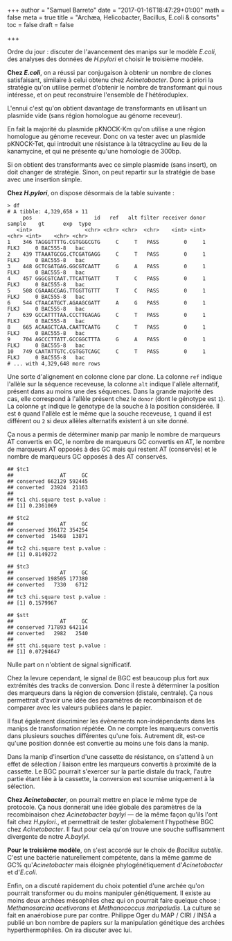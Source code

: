 +++
author = "Samuel Barreto"
date = "2017-01-16T18:47:29+01:00"
math = false
meta = true
title = "Archæa, Helicobacter, Bacillus, E.coli & consorts"
toc = false
draft = false

+++

Ordre du jour : discuter de l'avancement des manips sur le modèle _E.coli_, des
analyses des données de _H.pylori_ et choisir le troisième modèle.

<!--more-->

**Chez _E.coli_**, on a réussi par conjugaison à obtenir un nombre de clones
satisfaisant, similaire à celui obtenu chez _Acinetobacter_. Donc à priori la
stratégie qu'on utilise permet d'obtenir le nombre de transformant qui nous
intéresse, et on peut reconstruire l'ensemble de l'hétéroduplex.

L'ennui c'est qu'on obtient davantage de transformants en utilisant un plasmide
vide (sans région homologue au génome receveur).

En fait la majorité du plasmide pKNOCK-Km qu'on utilise a une région homologue
au génome receveur. Donc on va tester avec un plasmide pKNOCK-Tet, qui introduit
une résistance à la tétracycline au lieu de la kanamycine, et qui ne présente
qu'une homologie de 300bp.

Si on obtient des transformants avec ce simple plasmide (sans insert), on doit
changer de stratégie. Sinon, on peut repartir sur la stratégie de base avec une
insertion simple.

**Chez _H.pylori_**, on dispose désormais de la table suivante :

```
> df
# A tibble: 4,329,658 × 11
     pos                    id   ref   alt filter receiver donor sample    gt      exp  type
   <int>                 <chr> <chr> <chr>  <chr>    <int> <int>  <chr> <int>    <chr> <chr>
1    346 TAGGGTTTTG.CGTGGGCGTG     C     T   PASS        0     1   FLKJ     0 BAC555-8   bac
2    439 TTAAATGCGG.CTCGATGAGG     C     T   PASS        0     1   FLKJ     0 BAC555-8   bac
3    448 GCTCGATGAG.GGCGTCAATT     G     A   PASS        0     1   FLKJ     0 BAC555-8   bac
4    457 GGGCGTCAAT.TTCATTGATT     T     C   PASS        0     1   FLKJ     0 BAC555-8   bac
5    508 CGAAAGCGAG.TTGGTTGTTT     T     C   PASS        0     1   FLKJ     0 BAC555-8   bac
6    544 CTAACATGCT.AGAAGCGATT     A     G   PASS        0     1   FLKJ     0 BAC555-8   bac
7    639 GCCATTTTAA.CCCTTGAGAG     C     T   PASS        0     1   FLKJ     0 BAC555-8   bac
8    665 ACAAGCTCAA.CAATTCAATG     C     T   PASS        0     1   FLKJ     0 BAC555-8   bac
9    704 AGCCCTTATT.GCCGGCTTTA     G     A   PASS        0     1   FLKJ     0 BAC555-8   bac
10   749 CAATATTGTC.CGTGGTCAGC     C     T   PASS        0     1   FLKJ     0 BAC555-8   bac
# ... with 4,329,648 more rows
```

Une sorte d'alignement en colonne clone par clone. La colonne `ref` indique
l'allèle sur la séquence receveuse, la colonne `alt` indique l'allèle
alternatif, présent dans au moins une des séquences. Dans la grande majorité des
cas, elle correspond à l'allèle présent chez le `donor` (dont le génotype est
`1`). La colonne `gt` indique le genotype de la souche à la position considérée.
Il est `0` quand l'allèle est le même que la souche receveuse, `1` quand il est
différent ou `2` si deux allèles alternatifs existent à un site donné.

Ça nous a permis de déterminer manip par manip le nombre de marqueurs AT
convertis en GC, le nombre de marqueurs GC convertis en AT, le nombre de
marqueurs AT opposés à des GC mais qui restent AT (conservés) et le nombre de
marqueurs GC opposés à des AT conservés.

```
## $tc1
##               AT     GC
## conserved 662129 592445
## converted  23924  21163
##
## tc1 chi.square test p.value :
## [1] 0.2361069

## $tc2
##               AT     GC
## conserved 396172 354254
## converted  15468  13871
##
## tc2 chi.square test p.value :
## [1] 0.8149272

## $tc3
##               AT     GC
## conserved 198505 177380
## converted   7330   6712
##
## tc3 chi.square test p.value :
## [1] 0.1579967

## $stt
##               AT     GC
## conserved 717893 642114
## converted   2982   2540
##
## stt chi.square test p.value :
## [1] 0.07294647
```

Nulle part on n'obtient de signal significatif.

Chez la levure cependant, le signal de BGC est beaucoup plus fort aux extrémités
des tracks de conversion. Donc il reste à déterminer la position des marqueurs
dans la région de conversion (distale, centrale). Ça nous permettrait d'avoir
une idée des paramètres de recombinaison et de comparer avec les valeurs
publiées dans le papier.

Il faut également discriminer les évènements non-indépendants dans les manips de
transformation répétée. On ne compte les marqueurs convertis dans plusieurs
souches différentes qu'une fois. Autrement dit, est-ce qu'une position donnée
est convertie au moins une fois dans la manip.

Dans la manip d'insertion d'une cassette de résistance, on s'attend à un effet
de sélection / liaison entre les marqueurs convertis à proximité de la cassette.
Le BGC pourrait s'exercer sur la partie distale du track, l'autre partie étant
liée à la cassette, la conversion est soumise uniquement à la sélection.

**Chez _Acinetobacter_**, on pourrait mettre en place le même type de protocole.
Ça nous donnerait une idée globale des paramètres de la recombinaison chez
_Acinetobacter baylyi_ — de la même façon qu'ils l'ont fait chez _H.pylori._, et
permettrait de tester globalement l'hypothèse BGC chez _Acinetobacter_. Il faut
pour cela qu'on trouve une souche suffisamment divergente de notre _A.baylyi._

**Pour le troisième modèle**, on s'est accordé sur le choix de _Bacillus
subtilis_. C'est une bactérie naturellement compétente, dans la même gamme de
GC% qu'_Acinetobacter_ mais éloignée phylogénétiquement d'_Acinetobacter_ et
d'_E.coli_.

Enfin, on a discuté rapidement du choix potentiel d'une archée qu'on pourrait
transformer ou du moins manipuler génétiquement. Il existe au moins deux archées
mésophiles chez qui on pourrait faire quelque chose : _Methanosarcina
acetivorans_ et _Methanococcus maripaludis_. La culture se fait en anaérobiose
pure par contre. Philippe Oger du MAP / CIRI / INSA a publié un bon nombre de
papiers sur la manipulation génétique des archées hyperthermophiles. On ira
discuter avec lui.
